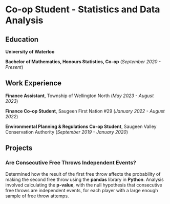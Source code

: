 # Co-op Student - Statistics and Data Analysis

## Education
**University of Waterloo**

**Bachelor of Mathematics, Honours Statistics, Co-op** (_September 2020 - Present_)

## Work Experience
**Finance Assistant**, Township of Wellington North (_May 2023 - August 2023_)

**Finance Co-op Student**, Saugeen First Nation #29 (_January 2022 - August 2022_)

**Environmental Planning & Regulations Co-op Student**, Saugeen Valley Conservation Authority (_September 2019 - January 2020_)

## Projects
### Are Consecutive Free Throws Independent Events?
Determined how the result of the first free throw affects the probability of making the second free throw using the **pandas** library in **Python**.
Analysis involved calculating the **p-value**, with the null hypothesis that consecutive free throws are independent events, for each player with a large enough sample of free throw attemps. 

